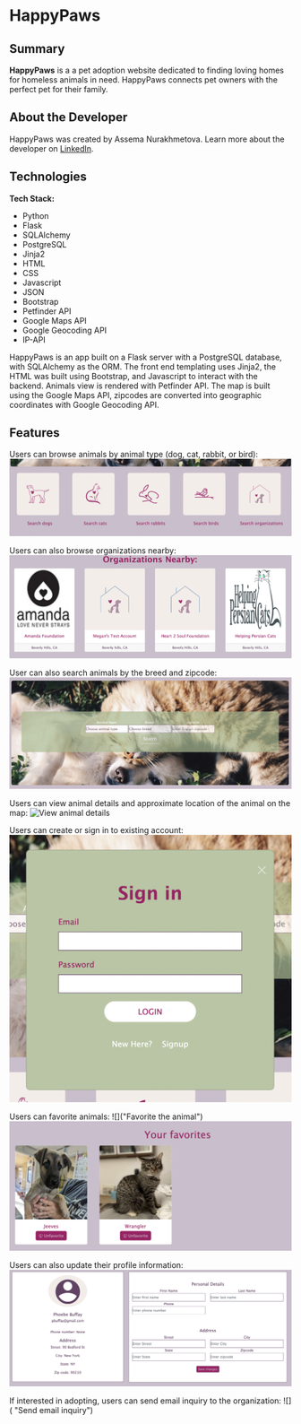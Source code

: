 # HappyPaws


## Summary

**HappyPaws** is a a pet adoption website dedicated to finding loving homes for homeless animals in need. HappyPaws connects pet owners with the perfect pet for their family.


## About the Developer

HappyPaws was created by Assema Nurakhmetova. Learn more about the developer on [LinkedIn](https://www.linkedin.com/in/assemanur/).


## Technologies

**Tech Stack:**

- Python
- Flask
- SQLAlchemy
- PostgreSQL
- Jinja2
- HTML
- CSS
- Javascript
- JSON
- Bootstrap
- Petfinder API
- Google Maps API
- Google Geocoding API
- IP-API

HappyPaws is an app built on a Flask server with a PostgreSQL database, with SQLAlchemy as the ORM. The front end templating uses Jinja2, the HTML was built using Bootstrap, and Javascript to interact with the backend. Animals view is rendered with Petfinder API. The map is built using the Google Maps API, zipcodes are converted into geographic coordinates with Google Geocoding API.

## <a name="features"></a>Features

Users can browse animals by animal type (dog, cat, rabbit, or bird):
![](https://github.com/assemanur/happypaws/blob/main/static/img/readme/categories.png "Search animals by category")

Users can also browse organizations nearby:
![](https://github.com/assemanur/happypaws/blob/main/static/img/readme/search_organizations.png "Search organizations")

User can also search animals by the breed and zipcode: 
![](https://github.com/assemanur/happypaws/blob/main/static/img/readme/custom_search.png "Search by the breed and zipcode")

Users can view animal details and approximate location of the animal on the map:
![](https://github.com/assemanur/happypaws/blob/main/static/img/readme/animal_details_1.png "View animal details")

Users can create or sign in to existing account:
![](https://github.com/assemanur/happypaws/blob/main/static/img/readme/sign_in.png "Sign in to HappyPaws")

Users can favorite animals:
![]("Favorite the animal")
![](https://github.com/assemanur/happypaws/blob/main/static/img/readme/favorites.png "Viewing favorited animals")

Users can also update their profile information:
![](https://github.com/assemanur/happypaws/blob/main/static/img/readme/user_profile.png "Updating user profile details")

If interested in adopting, users can send email inquiry to the organization:
![]( "Send email inquiry")
